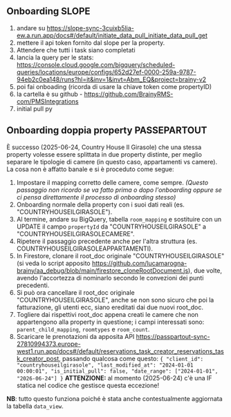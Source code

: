 ## Onboarding SLOPE

1. andare su <https://slope-sync-3cuixb5lia-ew.a.run.app/docs#/default/initiate_data_pull_initiate_data_pull_get>
2. mettere il api token fornito dal slope per la property.
3. Attendere che tutti i task siano completati
4. lancia la query per le stats: <https://console.cloud.google.com/bigquery/scheduled-queries/locations/europe/configs/652d27ef-0000-259a-9787-94eb2c0ea148/runs?hl=it&inv=1&invt=Abm_EQ&project=brainy-v2>
5. poi fai onboading (ricorda di usare la chiave token come propertyID)
6. la cartella è su github - <https://github.com/BrainyRMS-com/PMSIntegrations>
7. initial pull py


## Onboarding doppia property PASSEPARTOUT

È successo (2025-06-24, Country House Il Girasole) che una stessa property volesse essere splittata in due property distinte, 
per meglio separare le tipologie di camere (in questo caso, appartamenti vs camere).
La cosa non è affatto banale e si è proceduto come segue:
1. Impostare il mapping corretto delle camere, come sempre. _(Questo passaggio non ricordo se va fatto prima o dopo l'onboarding oppure se ci pensa direttamente il processo di onboarding stesso)_
2. Onboarding normale della property con i suoi dati reali (es. "COUNTRYHOUSEILGIRASOLE").
3. Al termine, andare su BigQuery, tabella `room_mapping` e sostituire con un UPDATE il campo `propertyId` da "COUNTRYHOUSEILGIRASOLE" a "COUNTRYHOUSEILGIRASOLECAMERE".
4. Ripetere il passaggio precedente anche per l'altra struttura (es. COUNTRYHOUSEILGIRASOLEAPPARTAMENTI).
5. In Firestore, clonare il root_doc originale "COUNTRYHOUSEILGIRASOLE" (si veda lo script apposito https://github.com/lucamarogna-brainy/aa_debug/blob/main/firestore_cloneRootDocument.js), due volte, avendo l'accortezza di nominarlo secondo le convezioni dei punti precedenti.
6. Si può ora cancellare il root_doc originale "COUNTRYHOUSEILGIRASOLE", anche se non sono sicuro che poi la fatturazione, gli utenti ecc, siano ereditati dai due nuovi root_doc.
7. Togliere dai rispettivi root_doc appena creati le camere che non appartengono alla property in questione; i campi interessati sono: `parent_child_mapping`, `roomtypes` e `room_count`.
8. Scaricare le prenotazioni da apposita API https://passpartout-sync-27810994373.europe-west1.run.app/docs#/default/reservations_task_creator_reservations_task_creator_post, passando qualcosa come questo: ```{
  "client_id": "countryhouseilgirasole",
  "last_modified_at": "2024-01-01 00:00:01",
  "is_initial_pull": false,
  "date_range": ["2024-01-01", "2026-06-24"]
}``` **ATTENZIONE:** al momento (2025-06-24) c'è una IF statica nel codice che gestisce questa eccezione!


**NB**: tutto questo funziona poiché è stata anche contestualmente aggiornata la tabella `data_view`.
